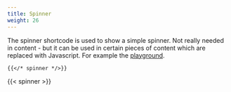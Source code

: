 ```yaml
---
title: Spinner
weight: 26
---
```


The spinner shortcode is used to show a simple spinner. Not really needed in content - but it can be used in certain pieces of content which are replaced with Javascript.
For example the [playground](/play/).

```
{{</* spinner */>}}
```

{{< spinner >}}
